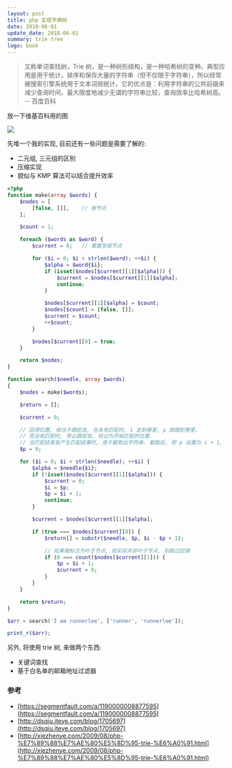 ```yaml
---
layout: post
title: php 实现字典树
date: 2018-06-01
update_date: 2018-06-01
summary: trie tree
logo: book
---
```


> 又称单词查找树，Trie 树，是一种树形结构，是一种哈希树的变种。典型应用是用于统计，排序和保存大量的字符串（但不仅限于字符串），所以经常被搜索引擎系统用于文本词频统计。它的优点是：利用字符串的公共前缀来减少查询时间，最大限度地减少无谓的字符串比较，查询效率比哈希树高。 -- 百度百科

放一下维基百科用的图

![](https://upload.wikimedia.org/wikipedia/commons/b/be/Trie_example.svg)

先堆一个我的实现, 目前还有一些问题是需要了解的:

- 二元组, 三元组的区别
- 压缩实现
- 貌似与 KMP 算法可以结合提升效率


```php
<?php
function make(array $words) {
    $nodes = [
        [false, []],    // 根节点
    ];

    $count = 1;

    foreach ($words as $word) {
        $current = 0;   // 重置至根节点

        for ($i = 0; $i < strlen($word); ++$i) {
            $alpha = $word{$i};
            if (isset($nodes[$current][1][$alpha])) {
                $current = $nodes[$current][1][$alpha];
                continue;
            }

            $nodes[$current][1][$alpha] = $count;
            $nodes[$count] = [false, []];
            $current = $count;
            ++$count;
        }

        $nodes[$current][0] = true;
    }

    return $nodes;
}

function search($needle, array $words)
{
    $nodes = make($words);

    $return = [];

    $current = 0;

    // 回溯位置, 相当于跟屁虫, 在未有匹配时, i 走到哪里, p 就跟到哪里.
    // 而当有匹配时, 停止跟屁虫, 标记为开始匹配的位置.
    // 当匹配结束有产生匹配结果时, 用于截取出字符串. 截取后, 把 p 设置为 i + 1, 以防止重复执行执行
    $p = 0;

    for ($i = 0; $i < strlen($needle); ++$i) {
        $alpha = $needle{$i};
        if (!isset($nodes[$current][1][$alpha])) {
            $current = 0;
            $i = $p;
            $p = $i + 1;
            continue;
        }

        $current = $nodes[$current][1][$alpha];

        if (true === $nodes[$current][0]) {
            $return[] = substr($needle, $p, $i - $p + 1);

            // 如果被标注为叶子节点, 但实际并非叶子节点, 则跳过回溯
            if (0 === count($nodes[$current][1])) {
                $p = $i + 1;
                $current = 0;
            }
        }
    }

    return $return;
}

$arr = search('I am runnerlee', ['runner', 'runnerlee']);

print_r($arr);

```

另外, 将使用 trie 树, 来做两个东西:

- 关键词查找
- 基于白名单的邮箱地址过滤器


### 参考

- [https://segmentfault.com/a/1190000008877595](https://segmentfault.com/a/1190000008877595)
- [http://dsqiu.iteye.com/blog/1705697](http://dsqiu.iteye.com/blog/1705697)
- [http://xiezhenye.com/2009/08/php-%E7%89%88%E7%AE%80%E5%8D%95-trie-%E6%A0%91.html](http://xiezhenye.com/2009/08/php-%E7%89%88%E7%AE%80%E5%8D%95-trie-%E6%A0%91.html)


